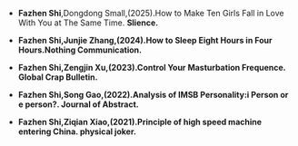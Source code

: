 - <strong>Fazhen Shi</strong>,Dongdong Small,(2025).How to Make Ten Girls Fall in Love With You at The Same Time. <strong>Slience<strong>.

- <strong>Fazhen Shi</strong>,Junjie Zhang,(2024).How to Sleep Eight Hours in Four Hours.<strong>Nothing Communication<strong>.

- <strong>Fazhen Shi</strong>,Zengjin Xu,(2023).Control Your Masturbation Frequence. <strong>Global Crap Bulletin</strong>. 

- <strong>Fazhen Shi</strong>,Song Gao,(2022).Analysis of IMSB Personality:i Person or e person?. <strong>Journal of Abstract</strong>.

- <strong>Fazhen Shi</strong>,Ziqian Xiao,(2021).Principle of high speed machine entering China. <strong>physical joker</strong>.

